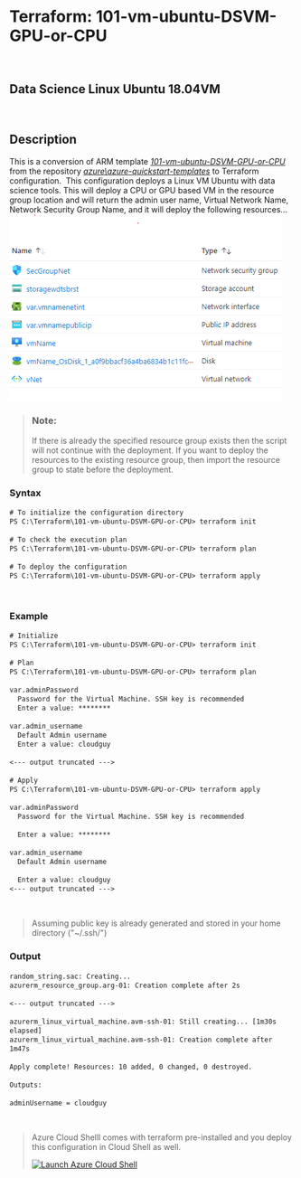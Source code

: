# Terraform: 101-vm-ubuntu-DSVM-GPU-or-CPU
​
## Data Science Linux Ubuntu 18.04VM 
​
## Description
This is a conversion of ARM template *[101-vm-ubuntu-DSVM-GPU-or-CPU](https://github.com/Azure/azure-quickstart-templates/tree/master/101-vm-ubuntu-DSVM-GPU-or-CPU)* from the repository *[azure\azure-quickstart-templates](https://https://github.com/Azure/azure-quickstart-templates)* to Terraform configuration.
​
This configuration deploys a Linux VM Ubuntu with data science tools. This will deploy a CPU or GPU based VM in the resource group location and will return the admin user name, Virtual Network Name, Network Security Group Name, and it will deploy the following resources...
​
![output](resources.PNG)
​
> ### Note:
> If there is already the specified resource group exists then the script will not continue with the deployment. If you want to deploy the resources to the existing resource group, then import the resource group to state before the deployment.
​
### Syntax
```
# To initialize the configuration directory
PS C:\Terraform\101-vm-ubuntu-DSVM-GPU-or-CPU> terraform init 
​
# To check the execution plan
PS C:\Terraform\101-vm-ubuntu-DSVM-GPU-or-CPU> terraform plan
​
# To deploy the configuration
PS C:\Terraform\101-vm-ubuntu-DSVM-GPU-or-CPU> terraform apply
```  
​
### Example
```
# Initialize
PS C:\Terraform\101-vm-ubuntu-DSVM-GPU-or-CPU> terraform init 
​
# Plan
PS C:\Terraform\101-vm-ubuntu-DSVM-GPU-or-CPU> terraform plan
​
var.adminPassword
  Password for the Virtual Machine. SSH key is recommended​
  Enter a value: ********
​
var.admin_username
  Default Admin username
​  Enter a value: cloudguy

<--- output truncated --->
​
# Apply
PS C:\Terraform\101-vm-ubuntu-DSVM-GPU-or-CPU> terraform apply 
​
var.adminPassword
  Password for the Virtual Machine. SSH key is recommended
​
  Enter a value: ********
​
var.admin_username
  Default Admin username
​
  Enter a value: cloudguy
<--- output truncated --->
```
​
>Assuming public key is already generated and stored in your home directory ("~/.ssh/")
​
### Output
```
random_string.sac: Creating...
azurerm_resource_group.arg-01: Creation complete after 2s
​
<--- output truncated --->
​
azurerm_linux_virtual_machine.avm-ssh-01: Still creating... [1m30s elapsed]
azurerm_linux_virtual_machine.avm-ssh-01: Creation complete after 1m47s 
​
Apply complete! Resources: 10 added, 0 changed, 0 destroyed.
​
Outputs:
​
adminUsername = cloudguy
```
​
>Azure Cloud Shelll comes with terraform pre-installed and you deploy this configuration in Cloud Shell as well.
>
>[![](https://shell.azure.com/images/launchcloudshell.png "Launch Azure Cloud Shell")](https://shell.azure.com)
